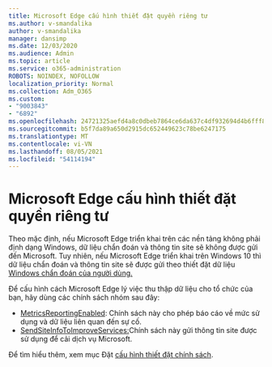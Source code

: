 ```yaml
---
title: Microsoft Edge cấu hình thiết đặt quyền riêng tư
ms.author: v-smandalika
author: v-smandalika
manager: dansimp
ms.date: 12/03/2020
ms.audience: Admin
ms.topic: article
ms.service: o365-administration
ROBOTS: NOINDEX, NOFOLLOW
localization_priority: Normal
ms.collection: Adm_O365
ms.custom:
- "9003843"
- "6892"
ms.openlocfilehash: 24721325aefd4a8c0dbeb7864ce6da637c4df932694d4b6fff80cab5bb5b4319
ms.sourcegitcommit: b5f7da89a650d2915dc652449623c78be6247175
ms.translationtype: MT
ms.contentlocale: vi-VN
ms.lasthandoff: 08/05/2021
ms.locfileid: "54114194"
---
```

# <a name="microsoft-edge-configure-privacy-settings"></a>Microsoft Edge cấu hình thiết đặt quyền riêng tư

Theo mặc định, nếu Microsoft Edge triển khai trên các nền tảng không phải định dạng Windows, dữ liệu chẩn đoán và thông tin site sẽ không được gửi đến Microsoft. Tuy nhiên, nếu Microsoft Edge triển khai trên Windows 10 thì dữ liệu chẩn đoán và thông tin site sẽ được gửi theo thiết đặt dữ liệu [Windows chẩn đoán của người dùng.](https://docs.microsoft.com/windows/privacy/configure-windows-diagnostic-data-in-your-organization)

Để cấu hình cách Microsoft Edge lý việc thu thập dữ liệu cho tổ chức của bạn, hãy dùng các chính sách nhóm sau đây:
- [MetricsReportingEnabled](https://docs.microsoft.com/DeployEdge/microsoft-edge-policies#metricsreportingenabled): Chính sách này cho phép báo cáo về mức sử dụng và dữ liệu liên quan đến sự cố.
- [SendSiteInfoToImproveServices:](https://docs.microsoft.com/DeployEdge/microsoft-edge-policies#sendsiteinfotoimproveservices)Chính sách này gửi thông tin site được sử dụng để cải dịch vụ Microsoft.

Để tìm hiểu thêm, xem mục Đặt [cấu hình thiết đặt chính sách](https://docs.microsoft.com/deployedge/microsoft-edge-enterprise-privacy-settings#configure-policy-settings).